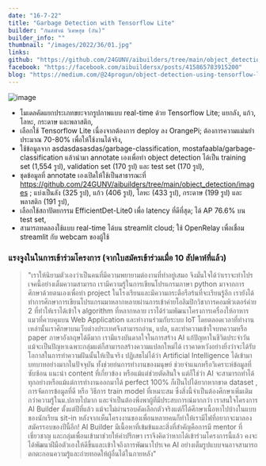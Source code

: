 ```yaml
---
date: "16-7-22"
title: "Garbage Detection with Tensorflow Lite"
builder: "กันต์พัจน์ วิเศษสุข (กัน)"
builder_info: ""
thumbnail: "/images/2022/36/01.jpg"
links:
github: "https://github.com/24GUNV/aibuilders/tree/main/object_detection/images"
facebook: "https://facebook.com/aibuildersx/posts/415865783915200"
blog: "https://medium.com/@24progun/object-detection-using-tensorflow-lite-80da8d75c03b"
---
```


![image](/images/2022/36/01.jpg)

- โมเดลคัดแยกประเภทขยะจากรูปภาพแบบ real-time ด้วย Tensorflow Lite; แยกลัง, แก้ว, โลหะ, กระดาษ และพลาสติก,
- เลือกใช้ Tensorflow Lite เนื่องจากต้องการ deploy ลง OrangePi; ต้องการความแม่นยำประมาณ 70-80% เพื่อให้ใช้งานได้จริง,
- ใช้ข้อมูลจาก asdasdasasdas/garbage-classification, mostafaabla/garbage-classification แล้วนำมา annotate เองเพื่อทำ object detection ได้เป็น training set (1,554 รูป), validation set (170 รูป) และ test set (170 รูป),
- ชุดข้อมูลที่ annotate เองเปิดให้ใช้เป็นสาธารณะที่ https://github.com/24GUNV/aibuilders/tree/main/object_detection/images ; แบ่งเป็นลัง (325 รูป), แก้ว (406 รูป), โลหะ (433 รูป), กระดาษ (199 รูป) และพลาสติก (191 รูป),
- เลือกใช้สถาปัตยกรรม EfficientDet-Lite0 เพื่อ latency ที่ดีที่สุด; ได้ AP 76.6% บน test set,
- สามารถทดลองใช้แบบ real-time ได้บน streamlit cloud; ใช้ OpenRelay เพื่อเชื่อม streamlit กับ webcam ของผู้ใช้

### แรงจูงในในการเข้าร่วมโครงการ (จากใบสมัครเข้าร่วมเมื่อ 10 สัปดาห์ที่แล้ว)

> "เราให้นิยามตัวเองว่าเป็นคนที่มีความพยายามต่องานที่ทำอยู่เสมอ จึงมั่นใจได้ว่าเราจะทำโปรเจคนี้อย่างเต็มความสามารถ เรามีความรู้ในการเขียนโปรแกรมภาษา python มาจากการศึกษาด้วยตนเองเพื่อทำ project ในโรงเรียนและมีความกระตือรือร้นที่จะเรียนรู้อีก เรายังได้ทำการศึกษาการเขียนโปรแกรมมาหลากหลายผ่านการเข้าค่ายโอลิมปิกวิชาการคอมพิวเตอร์ค่าย 2 ที่ทำให้เราได้เข้าใจ algorithm ที่หลากหลาย เราได้ร่วมพัฒนาโครงการเครื่องให้อาหารแมวที่ควบคุมบน Web Application และทำงานร่วมกับระบบ IoT โดยตลอดเวลาที่ทำงานเหล่านั้นเราศึกษาบนเว็บต่างประเทศจึงสามารถอ่าน, แปล, และทำความเข้าใจบทความหรือ paper ภาษาอังกฤษได้ดีมาก เรามีแรงบันดาลใจในการสร้าง AI แก้ปัญหาในชีวิตประจำวัน แม้จะเป็นปัญหาเฉพาะกลุ่มแต่ก็สามารถสร้างความแปลกใหม่ได้ เราคาดหวังอย่างยิ่งว่าจะได้รับโอกาสในการทำความฝันนั้นให้เป็นจริง  ปฏิเสธไม่ได้ว่า Artificial Intelligence ได้เข้ามาบทบาทอย่างมากในปัจจุบัน ทั้งช่วยย่นการทำงานของมนุษย์ ช่วยจำแนกหรือวิเคราะห์ข้อมูลที่ซับซ้อน แนะนำ content ที่เกี่ยวข้อง หรือแม้แต่ช่วยตัดสินใจ แต่ก็ใช่ว่า AI จะสามารถทำได้ทุกอย่างหรือแม้แต่การทำงานออกมาได้ perfect 100% ก็เป็นไปได้ยากหากขาด dataset , การจัดการข้อมูลที่ดี หรือ วิธีการ train model ที่เหมาะสม ซึ่งสิ่งนี้จำเป็นต้องศึกษาเพิ่มเติมกว่าความรู้ในม.ปลายไปมาก และจำเป็นต้องพึ่งพาผู้ที่มีประสบการณ์มากกว่า  เราสนใจโครงการ AI Builder ตั้งแต่ปีที่แล้ว แม้จะไม่ผ่านรอบคัดเลือกตัวจริงแต่ก็ได้ศึกษาเนื้อหาไปบ้างในแบบของนักเรียน sit-in หลังจากเห็นโครงงานของเพื่อนหลายคนก็ทำให้เรามีไฟที่อยากจะมาลองสมัครรอบของปีนี้อีก! AI Builder มีเนื้อหาที่เข้มข้นและสิ่งที่สำคัญคือการมี mentor ที่เชี่ยวชาญ และกลุ่มเพื่อนเข้ามาช่วยให้คำปรึกษา เราจึงคิดว่าหากได้เข้าร่วมโครงการนี้แล้ว คงจะได้พัฒนาฝีมือตัวเองให้ดีขึ้นและเข้าใจถึงการพัฒนาโปรเจค AI อย่างเต็มรูปแบบจนอาจสามารถตกตะกอนความรู้และถ่ายทอดให้ผู้อื่นได้ในภายหลัง"